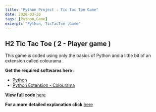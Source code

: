 ```yaml
---
title: "Python Project : Tic Tac Toe Game"
date: 2020-03-20
tags: [Python,Game]
excerpt: "Python, TicTacToe ,Game"
---
```


## H2 Tic Tac Toe ( 2 - Player game )

This game is coded using only the basics of Python and a little bit of an extension called colourama .

**Get the required softwares here :**
* [Python](https://www.python.org/)
* [Python Extension - Colourama](https://pypi.org/project/colorama/)

**View full code** [here](https://github.com/nvikramraj/TicTacToe)

**For a more detailed explanation click** [here](https://www.youtube.com/watch?v=eXBD2bB9-RA&list=PLQVvvaa0QuDeAams7fkdcwOGBpGdHpXln)